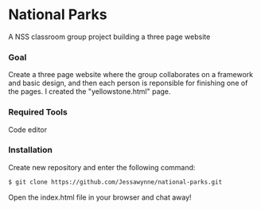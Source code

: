 # National Parks

A NSS classroom group project building a three page website

### Goal

Create a three page website where the group collaborates on a framework and basic design, and then each person is reponsible for finishing one of the pages.  I created the "yellowstone.html" page.

### Required Tools

Code editor

### Installation

Create new repository and enter the following command:

```sh
$ git clone https://github.com/Jessawynne/national-parks.git
```

Open the index.html file in your browser and chat away!
